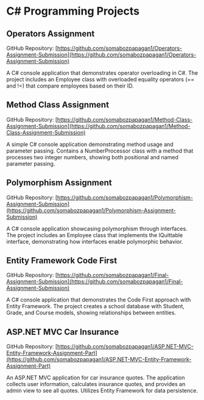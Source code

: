 # C# Programming Projects


## Operators Assignment

GitHub Repository: [https://github.com/somabozpapagan1/Operators-Assignment-Submission](https://github.com/somabozpapagan1/Operators-Assignment-Submission)

A C# console application that demonstrates operator overloading in C#. The project includes an Employee class with overloaded equality operators (== and !=) that compare employees based on their ID.

## Method Class Assignment

GitHub Repository: [https://github.com/somabozpapagan1/Method-Class-Assignment-Submission](https://github.com/somabozpapagan1/Method-Class-Assignment-Submission)

A simple C# console application demonstrating method usage and parameter passing. Contains a NumberProcessor class with a method that processes two integer numbers, showing both positional and named parameter passing.

## Polymorphism Assignment

GitHub Repository: [https://github.com/somabozpapagan1/Polymorphism-Assignment-Submission](https://github.com/somabozpapagan1/Polymorphism-Assignment-Submission)

A C# console application showcasing polymorphism through interfaces. The project includes an Employee class that implements the IQuittable interface, demonstrating how interfaces enable polymorphic behavior.

## Entity Framework Code First

GitHub Repository: [https://github.com/somabozpapagan1/Final-Assignment-Submission](https://github.com/somabozpapagan1/Final-Assignment-Submission)

A C# console application that demonstrates the Code First approach with Entity Framework. The project creates a school database with Student, Grade, and Course models, showing relationships between entities.

## ASP.NET MVC Car Insurance

GitHub Repository: [https://github.com/somabozpapagan1/ASP.NET-MVC-Entity-Framework-Assignment-Part](https://github.com/somabozpapagan1/ASP.NET-MVC-Entity-Framework-Assignment-Part)

An ASP.NET MVC application for car insurance quotes. The application collects user information, calculates insurance quotes, and provides an admin view to see all quotes. Utilizes Entity Framework for data persistence. 